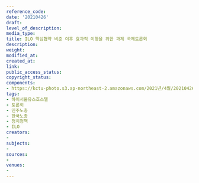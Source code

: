 ```yaml
---
reference_code: 
date: '20210426'
draft: 
level_of_description: 
media_type: 
title: ILO 핵심협약 비준 이후 효과적 이행을 위한 과제 국제토론회
description: 
weight: 
modified_at: 
created_at: 
link: 
public_access_status: 
copyright_status: 
components:
- https://kctu-photo.s3.ap-northeast-2.amazonaws.com/2021년/4월/20210426-ILO+핵심협약+비준+이후+효과적+이행을+위한+과제+국제토론회_하이서울유스호스텔_토론회_민주노총_한국노총_정치정책_ILO/photo_2021-04-26_17-50-59.jpg
tags:
- 하이서울유스호스텔
- 토론회
- 민주노총
- 한국노총
- 정치정책
- ILO
creators:
- 
subjects:
- 
sources:
- 
venues:
- 
---
```


